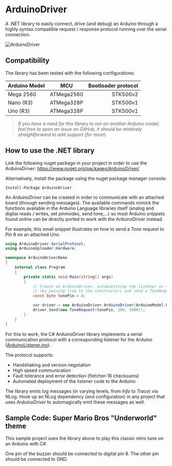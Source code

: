 # ArduinoDriver

A .NET library to easily connect, drive (and debug) an Arduino through a highly syntax compatible request / response protocol running over the serial connection.

![ArduinoDriver](https://github.com/christophediericx/ArduinoLibCSharp/blob/master/Images/ArduinoLibCSharp-header-color-v2.png)

## Compatibility ##

The library has been tested with the following configurations:

| Arduino Model | MCU           | Bootloader protocol |
| ------------- |:-------------:| -------------------:|
| Mega 2560     | ATMega2560    | STK500v2            |
| Nano (R3)     | ATMega328P    | STK500v1            |
| Uno (R3)      | ATMega328P    | STK500v1            |

> *If you have a need for this library to run on another Arduino model, feel free to open an issue on GitHub, it should be relatively straightforward to add support (for most).*

## How to use the .NET library ##

Link the following nuget package in your project in order to use the ArduinoDriver: https://www.nuget.org/packages/ArduinoDriver/

Alternatively, install the package using the nuget package manager console:

```
Install-Package ArduinoDriver
```
An *ArduinoDriver* can be created in order to communicate with an attached board (through sending messages). The available commands mimick the functions available in the Arduino Language libraries itself (analog and digital reads / writes, set pinmodes, send tone,...) so most Arduino snippets found online can be directly ported to work with the ArduinoDriver instead.

For example, this small snippet illustrates on how to send a *Tone* request to Pin 8 on an attached Uno.

```csharp
using ArduinoDriver.SerialProtocol;
using ArduinoUploader.Hardware;

namespace ArduinoDriverDemo
{
    internal class Program
    {
        private static void Main(string[] args)
        {
            // Create an ArduinoDriver, autobootstrap the listener on the Arduino
            // (by passing true to the constructor) and send a ToneRequest to pin 8
            const byte tonePin = 8;

            var driver = new ArduinoDriver.ArduinoDriver(ArduinoModel.UnoR3, true);
            driver.Send(new ToneRequest(tonePin, 200, 1000));
        }
    }
}
```
For this to work, the C# ArduinoDriver library implements a serial communication protocol with a corresponding listener for the Arduino ([ArduinoListener.ino](Source/ArduinoDriver/ArduinoListener/ArduinoListener.ino)).

The protocol supports:
* Handshaking and version negotation
* High speed communication
* Fault tolerance and error detection (fletcher-16 checksums)
* Automated deployment of the listener code to the Arduino

The library emits log messages (in varying levels, from *Info* to *Trace*) via NLog. Hook up an NLog dependency (and configuration) in any project that uses *ArduinoDriver* to automagically emit these messages as well.

## Sample Code: Super Mario Bros "Underworld" theme ##

This sample project uses the library above to play this classic retro tune on an Arduino with C#.

One pin of the buzzer should be connected to digital pin 8. The other pin should be connected to GND.

